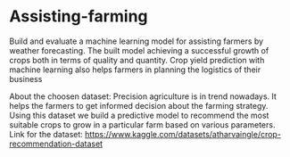 # Assisting-farming
Build and evaluate a machine learning model for assisting farmers by weather forecasting. The built model achieving a successful growth of crops both in terms of quality and quantity. Crop yield prediction with machine learning also helps farmers in planning the logistics of their business 

About the choosen dataset:
Precision agriculture is in trend nowadays. It helps the farmers to get informed decision about the farming strategy. Using this dataset we build a predictive model to recommend the most suitable crops to grow in a particular farm based on various parameters.
Link for the dataset: https://www.kaggle.com/datasets/atharvaingle/crop-recommendation-dataset


